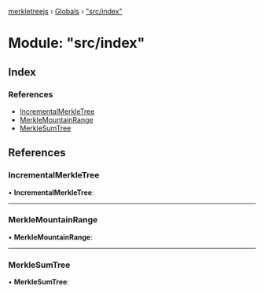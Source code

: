 [merkletreejs](../README.md) › [Globals](../globals.md) › ["src/index"](_src_index_.md)

# Module: "src/index"

## Index

### References

* [IncrementalMerkleTree](_src_index_.md#incrementalmerkletree)
* [MerkleMountainRange](_src_index_.md#merklemountainrange)
* [MerkleSumTree](_src_index_.md#merklesumtree)

## References

###  IncrementalMerkleTree

• **IncrementalMerkleTree**:

___

###  MerkleMountainRange

• **MerkleMountainRange**:

___

###  MerkleSumTree

• **MerkleSumTree**:
